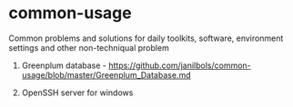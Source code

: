 # common-usage
Common problems and solutions for daily toolkits, software, environment settings and other non-techniqual problem

1. Greenplum database - https://github.com/janilbols/common-usage/blob/master/Greenplum_Database.md

2. OpenSSH server for windows
